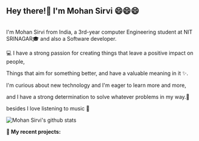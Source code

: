 ## Hey there!👋 I'm Mohan Sirvi 😄😄😄
<br />
I'm Mohan Sirvi from India, a 3rd-year computer Engineering student at NIT SRINAGAR🎓 and also a Software developer.



💻 I have a strong passion for creating things that leave a positive impact on people,

Things that aim for something better, and have a valuable meaning in it ✨.

I'm curious about new technology and I'm eager to learn more and more,

and I have a strong determination to solve whatever problems in my way.💪

besides I love listening to music 🎵

![Mohan Sirvi's github stats](https://github-readme-stats.vercel.app/api?username=rockstarCSE057&show_icons=true&hide_border=true)

**:rocket: My recent projects:**
<!--
<a href="https://github.com/rockstarCSE057/Line-Encoding">
  <img align="left" src="https://github-readme-stats.vercel.app/api/pin/?username=rockstarCSE057&repo=Line-Encoding" />
</a>

<a href="https://github.com/rockstarCSE057/Mini-Tic-Tac-Toe">
  <img align="right" src="https://github-readme-stats.vercel.app/api/pin/?username=rockstarCSE057&repo=Mini-Tic-Tac-Toe" />
</a>




**Mohan** is a ✨ _special_ ✨ repository because its `README.md` (this file) appears on your GitHub profile.

Here are some ideas to get you started:

- 🔭 I’m currently working on 
- 👯 I’m looking to collaborate on ...
- 🤔 I’m looking for help with ...
- 💬 Ask me about ...
- 📫 How to reach me: ... mohansirvi999@gmail.com
- 😄 Pronouns: ...
- ⚡ Fun fact: ...
-->
